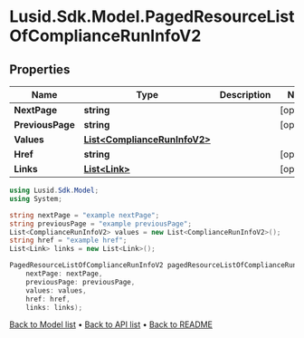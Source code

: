 # Lusid.Sdk.Model.PagedResourceListOfComplianceRunInfoV2

## Properties

Name | Type | Description | Notes
------------ | ------------- | ------------- | -------------
**NextPage** | **string** |  | [optional] 
**PreviousPage** | **string** |  | [optional] 
**Values** | [**List&lt;ComplianceRunInfoV2&gt;**](ComplianceRunInfoV2.md) |  | 
**Href** | **string** |  | [optional] 
**Links** | [**List&lt;Link&gt;**](Link.md) |  | [optional] 

```csharp
using Lusid.Sdk.Model;
using System;

string nextPage = "example nextPage";
string previousPage = "example previousPage";
List<ComplianceRunInfoV2> values = new List<ComplianceRunInfoV2>();
string href = "example href";
List<Link> links = new List<Link>();

PagedResourceListOfComplianceRunInfoV2 pagedResourceListOfComplianceRunInfoV2Instance = new PagedResourceListOfComplianceRunInfoV2(
    nextPage: nextPage,
    previousPage: previousPage,
    values: values,
    href: href,
    links: links);
```

[Back to Model list](../README.md#documentation-for-models) &#8226; [Back to API list](../README.md#documentation-for-api-endpoints) &#8226; [Back to README](../README.md)
